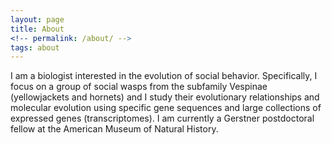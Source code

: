 ```yaml
---
layout: page
title: About
<!-- permalink: /about/ -->
tags: about
---
```


I am a biologist interested in the evolution of social behavior. Specifically, I focus on a group of social wasps from the subfamily Vespinae (yellowjackets and hornets) and I study their evolutionary relationships and molecular evolution using specific gene sequences and large collections of expressed genes (transcriptomes). I am currently a Gerstner postdoctoral fellow at the American Museum of Natural History. 

